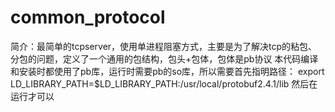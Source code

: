# common_protocol
简介：最简单的tcpserver，使用单进程阻塞方式，主要是为了解决tcp的粘包、分包的问题，定义了一个通用的包结构，包头+包体，包体是pb协议
本代码编译和安装时都使用了pb库，运行时需要pb的so库，所以需要首先指明路径：
export LD_LIBRARY_PATH=$LD_LIBRARY_PATH:/usr/local/protobuf2.4.1/lib
然后在运行才可以

